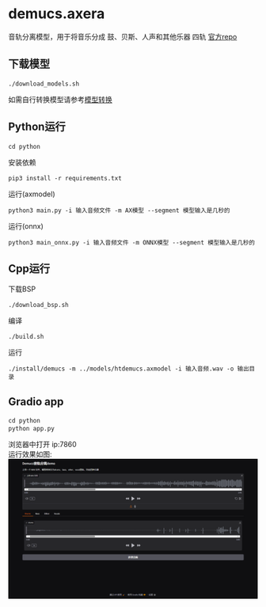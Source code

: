 # demucs.axera

音轨分离模型，用于将音乐分成 鼓、贝斯、人声和其他乐器 四轨 [官方repo](https://github.com/facebookresearch/demucs)

## 下载模型
```
./download_models.sh
```

如需自行转换模型请参考[模型转换](model_convert/README.md)

## Python运行 
```
cd python
```

安装依赖  
```
pip3 install -r requirements.txt
```

运行(axmodel)
```
python3 main.py -i 输入音频文件 -m AX模型 --segment 模型输入是几秒的
```

运行(onnx)
```
python3 main_onnx.py -i 输入音频文件 -m ONNX模型 --segment 模型输入是几秒的
```

## Cpp运行

下载BSP
```
./download_bsp.sh
```

编译  
```
./build.sh
```

运行
```
./install/demucs -m ../models/htdemucs.axmodel -i 输入音频.wav -o 输出目录
```

## Gradio app

```
cd python
python app.py

```

浏览器中打开 ip:7860  
运行效果如图:  
![](/doc/gradio.png)